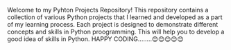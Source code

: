 Welcome to my Pyhton Projects Repository! 
This repository contains a collection of various Python projects that I learned and developed as a part of my learning process.
Each project is designed to demonstrate different concepts and skills in Python proogramming.
This will help you to develop a good idea of skills in Python.
HAPPY CODING........😊😊😊😊😊
